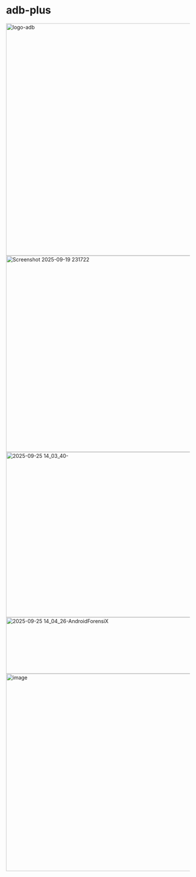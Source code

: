 # adb-plus

<img width="1248" height="634" alt="logo-adb" src="https://github.com/user-attachments/assets/b580c8df-0438-45ca-8bb0-e37a7e0727b6" />

<img width="959" height="536" alt="Screenshot 2025-09-19 231722" src="https://github.com/user-attachments/assets/38c6abaf-cc45-4126-a857-029c9ae1d584" />

<img width="620" height="451" alt="2025-09-25 14_03_40-" src="https://github.com/user-attachments/assets/509555f3-9d2d-4a23-8f5e-1f4a2111875e" />

<img width="617" height="154" alt="2025-09-25 14_04_26-AndroidForensiX" src="https://github.com/user-attachments/assets/9898c90c-d1a3-490e-98c7-9e3c9a5139e4" />

<img width="959" height="539" alt="image" src="https://github.com/user-attachments/assets/ab0ea6fa-b10b-40ce-9682-e59bff9bba29" />



